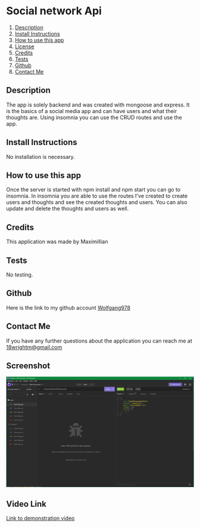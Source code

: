 

  # Social network Api

1. [Description](#Description)
2. [Install Instructions](#Install-Instructions)
3. [How to use this app](#How-to-use-this-app)
4. [License](#License)
5. [Credits](#Credits)
6. [Tests](#Tests)
7. [Github](#Github)
8. [Contact Me](#Contact-Me)

  
          
  
  
  ## Description 
  The app is solely backend and was created with mongoose and express. It is the basics of a social media app and can have users and what their thoughts are. Using insomnia you can use the CRUD routes and use the app.
  
  ## Install Instructions
  No installation is necessary.
  
  ## How to use this app
  Once the server is started with npm install and npm start you can go to insomnia. In insomnia you are able to use the routes I've created to create users and thoughts and see the created thoughts and users. You can also update and delete the thoughts and users as well.
  
  ## Credits
  This application was made by Maximillian

  ## Tests
  No testing.

  ## Github 
 Here is the link to my github account [Wolfgang978](https://github.com/Wolfgang978)
  
  
  ## Contact Me
  If you have any further questions about the application you can reach me at 18wrightm@gmail.com

  ## Screenshot
  ![A picture of my working Social network api in insomnia](./assets/images/InsomniaSS.png)

  ## Video Link
  [Link to demonstration video](https://drive.google.com/file/d/1Q4J9hFKN7YtKdA2ZJwd-azAI3_bJ2TfT/view)
 
